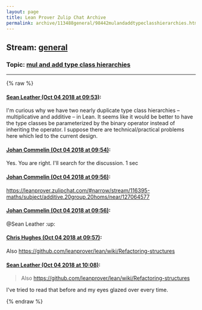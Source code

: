 ```yaml
---
layout: page
title: Lean Prover Zulip Chat Archive 
permalink: archive/113488general/98442mulandaddtypeclasshierarchies.html
---
```


## Stream: [general](index.html)
### Topic: [mul and add type class hierarchies](98442mulandaddtypeclasshierarchies.html)

---


{% raw %}
#### [ Sean Leather (Oct 04 2018 at 09:53)](https://leanprover.zulipchat.com/#narrow/stream/113488-general/topic/mul%20and%20add%20type%20class%20hierarchies/near/135157838):
<p>I'm curious why we have two nearly duplicate type class hierarchies – multiplicative and additive – in Lean. It seems like it would be better to have the type classes be parameterized by the binary operator instead of inheriting the operator. I suppose there are technical/practical problems here which led to the current design.</p>

#### [ Johan Commelin (Oct 04 2018 at 09:54)](https://leanprover.zulipchat.com/#narrow/stream/113488-general/topic/mul%20and%20add%20type%20class%20hierarchies/near/135157910):
<p>Yes. You are right. I'll search for the discussion. 1 sec</p>

#### [ Johan Commelin (Oct 04 2018 at 09:56)](https://leanprover.zulipchat.com/#narrow/stream/113488-general/topic/mul%20and%20add%20type%20class%20hierarchies/near/135157995):
<p><a href="#narrow/stream/116395-maths/subject/additive.20group.20homs/near/127064577" title="#narrow/stream/116395-maths/subject/additive.20group.20homs/near/127064577">https://leanprover.zulipchat.com/#narrow/stream/116395-maths/subject/additive.20group.20homs/near/127064577</a></p>

#### [ Johan Commelin (Oct 04 2018 at 09:56)](https://leanprover.zulipchat.com/#narrow/stream/113488-general/topic/mul%20and%20add%20type%20class%20hierarchies/near/135157999):
<p><span class="user-mention" data-user-id="110045">@Sean Leather</span> <span class="emoji emoji-2b06" title="up">:up:</span></p>

#### [ Chris Hughes (Oct 04 2018 at 09:57)](https://leanprover.zulipchat.com/#narrow/stream/113488-general/topic/mul%20and%20add%20type%20class%20hierarchies/near/135158019):
<p>Also <a href="https://github.com/leanprover/lean/wiki/Refactoring-structures" target="_blank" title="https://github.com/leanprover/lean/wiki/Refactoring-structures">https://github.com/leanprover/lean/wiki/Refactoring-structures</a></p>

#### [ Sean Leather (Oct 04 2018 at 10:08)](https://leanprover.zulipchat.com/#narrow/stream/113488-general/topic/mul%20and%20add%20type%20class%20hierarchies/near/135158491):
<blockquote>
<p>Also <a href="https://github.com/leanprover/lean/wiki/Refactoring-structures" target="_blank" title="https://github.com/leanprover/lean/wiki/Refactoring-structures">https://github.com/leanprover/lean/wiki/Refactoring-structures</a></p>
</blockquote>
<p>I've tried to read that before and my eyes glazed over every time.</p>


{% endraw %}
